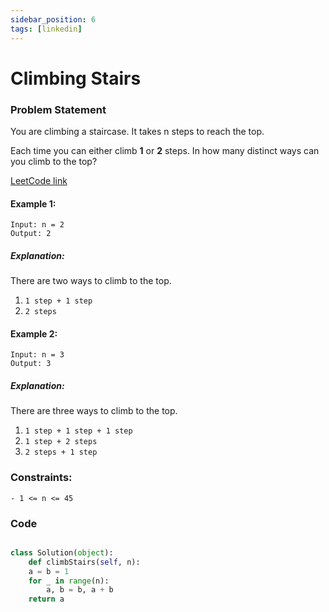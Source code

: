 ```yaml
---
sidebar_position: 6
tags: [linkedin]
---
```


# Climbing Stairs

### Problem Statement

You are climbing a staircase. It takes n steps to reach the top.

Each time you can either climb **1** or **2** steps. In how many distinct ways can you climb to the top?

[LeetCode link](https://leetcode.com/problems/climbing-stairs)

#### Example 1:

```
Input: n = 2
Output: 2
```

##### Explanation:

There are two ways to climb to the top.

1. `1 step + 1 step`
2. `2 steps`

#### Example 2:

```
Input: n = 3
Output: 3
```

##### Explanation:

There are three ways to climb to the top.

1. `1 step + 1 step + 1 step`
2. `1 step + 2 steps`
3. `2 steps + 1 step`

### Constraints:

`- 1 <= n <= 45`

### Code

```python title="Python Code"

class Solution(object):
    def climbStairs(self, n):
    a = b = 1
    for _ in range(n):
        a, b = b, a + b
    return a
```
